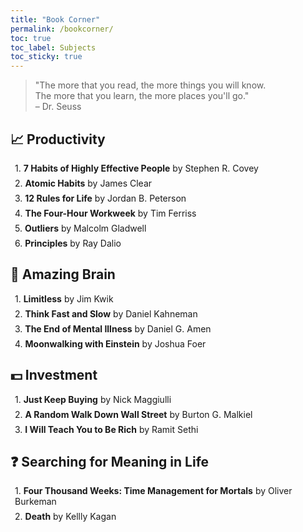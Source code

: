 ```yaml
---
title: "Book Corner"
permalink: /bookcorner/
toc: true
toc_label: Subjects
toc_sticky: true
---
```

> "The more that you read, the more things you will know.  
The more that you learn, the more places you'll go."  
> – Dr. Seuss

## 📈 Productivity

<div style="margin-left: 0.5em; margin-bottom: 0.5em;">
  1. <span style="font-weight: bold;">7 Habits of Highly Effective People</span> <span style="font-size: 1em;">by Stephen R. Covey</span>
</div>

<div style="margin-left: 0.5em; margin-bottom: 0.5em;">
  2. <span style="font-weight: bold;">Atomic Habits</span> <span style="font-size: 1em;">by James Clear</span>
</div>

<div style="margin-left: 0.5em; margin-bottom: 0.5em;">
  3. <span style="font-weight: bold;">12 Rules for Life</span> <span style="font-size: 1em;">by Jordan B. Peterson</span>
</div>

<div style="margin-left: 0.5em; margin-bottom: 0.5em;">
  4. <span style="font-weight: bold;">The Four-Hour Workweek</span> <span style="font-size: 1em;">by Tim Ferriss</span>
</div>

<div style="margin-left: 0.5em; margin-bottom: 0.5em;">
  5. <span style="font-weight: bold;">Outliers</span> <span style="font-size: 1em;">by Malcolm Gladwell</span>
</div>

<div style="margin-left: 0.5em; margin-bottom: 0.5em;">
  6. <span style="font-weight: bold;">Principles</span> <span style="font-size: 1em;">by Ray Dalio</span>
</div>

## 🧠 Amazing Brain

<div style="margin-left: 0.5em; margin-bottom: 0.5em;">
  1. <span style="font-weight: bold;">Limitless</span> <span style="font-size: 1em;">by Jim Kwik</span>
</div>

<div style="margin-left: 0.5em; margin-bottom: 0.5em;">
  2. <span style="font-weight: bold;">Think Fast and Slow</span> <span style="font-size: 1em;">by Daniel Kahneman</span>
</div>

<div style="margin-left: 0.5em; margin-bottom: 0.5em;">
  3. <span style="font-weight: bold;">The End of Mental Illness</span> <span style="font-size: 1em;">by Daniel G. Amen</span>
</div>

<div style="margin-left: 0.5em; margin-bottom: 0.5em;">
  4. <span style="font-weight: bold;">Moonwalking with Einstein</span> <span style="font-size: 1em;">by Joshua Foer</span>
</div>

## 💵 Investment

<div style="margin-left: 0.5em; margin-bottom: 0.5em;">
  1. <span style="font-weight: bold;">Just Keep Buying</span> <span style="font-size: 1em;">by Nick Maggiulli</span>
</div>

<div style="margin-left: 0.5em; margin-bottom: 0.5em;">
  2. <span style="font-weight: bold;">A Random Walk Down Wall Street</span> <span style="font-size: 1em;">by Burton G. Malkiel</span>
</div>

<div style="margin-left: 0.5em; margin-bottom: 0.5em;">
  3. <span style="font-weight: bold;">I Will Teach You to Be Rich</span> <span style="font-size: 1em;">by Ramit Sethi</span>
</div>
   
## ❓ Searching for Meaning in Life

<div style="margin-left: 0.5em; margin-bottom: 0.5em;">
  1. <span style="font-weight: bold;">Four Thousand Weeks: Time Management for Mortals</span> <span style="font-size: 1em;">by Oliver Burkeman</span>
</div>

<div style="margin-left: 0.5em; margin-bottom: 0.5em;">
  2. <span style="font-weight: bold;">Death</span> <span style="font-size: 1em;">by Kellly Kagan</span>
</div>
  
   


